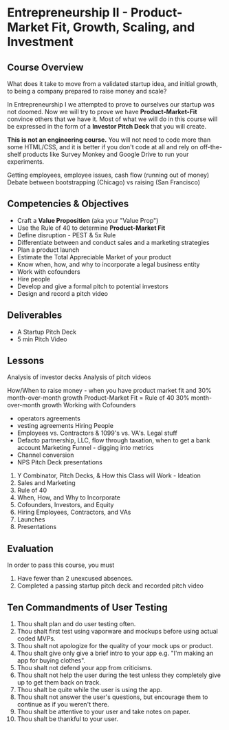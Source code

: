 # Entrepreneurship II - Product-Market Fit, Growth, Scaling, and Investment

## Course Overview

What does it take to move from a validated startup idea, and initial growth, to being a company prepared to raise money and scale?

In Entrepreneurship I we attempted to prove to ourselves our startup was not doomed. Now we will try to prove we have **Product-Market-Fit** convince others that we have it. Most of what we will do in this course will be expressed in the form of a **Investor Pitch Deck** that you will create.

**This is not an engineering course.** You will not need to code more than some HTML/CSS, and it is better if you don't code at all and rely on off-the-shelf products like Survey Monkey and Google Drive to run your experiments.

Getting employees, employee issues, cash flow (running out of money)
Debate between bootstrapping (Chicago) vs raising (San Francisco)

## Competencies & Objectives

* Craft a **Value Proposition** (aka your "Value Prop")
* Use the Rule of 40 to determine **Product-Market Fit**
* Define disruption - PEST & 5x Rule
* Differentiate between and conduct sales and a marketing strategies
* Plan a product launch
* Estimate the Total Appreciable Market of your product
* Know when, how, and why to incorporate a legal business entity
* Work with cofounders
* Hire people
* Develop and give a formal pitch to potential investors
* Design and record a pitch video

## Deliverables

* A Startup Pitch Deck
* 5 min Pitch Video

## Lessons

Analysis of investor decks
Analysis of pitch videos

How/When to raise money - when you have product market fit and 30% month-over-month growth
Product-Market Fit = Rule of 40
30% month-over-month growth
Working with Cofounders
- operators agreements
- vesting agreements
Hiring People
- Employees vs. Contractors & 1099's vs. VA's.
Legal stuff
- Defacto partnership, LLC, flow through taxation, when to get a bank account
Marketing Funnel - digging into metrics
- Channel conversion
- NPS
Pitch Deck presentations


1. Y Combinator, Pitch Decks, & How this Class will Work - Ideation
1. Sales and Marketing
1. Rule of 40
1. When, How, and Why to Incorporate
1. Cofounders, Investors, and Equity
1. Hiring Employees, Contractors, and VAs
1. Launches
1. Presentations

## Evaluation

In order to pass this course, you must

1. Have fewer than 2 unexcused absences.
1. Completed a passing startup pitch deck and recorded pitch video


## Ten Commandments of User Testing
1. Thou shalt plan and do user testing often.
1. Thou shalt first test using vaporware and mockups before using actual coded MVPs.
1. Thou shalt not apologize for the quality of your mock ups or product.
1. Thou shalt give only give a brief intro to your app e.g. "I'm making an app for buying clothes".
1. Thou shalt not defend your app from criticisms.
1. Thou shalt not help the user during the test unless they completely give up to get them back on track.
1. Thou shalt be quite while the user is using the app.
1. Thou shalt not answer the user's questions, but encourage them to continue as if you weren't there.
1. Thou shalt be attentive to your user and take notes on paper.
1. Thou shalt be thankful to your user.
